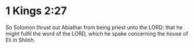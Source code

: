 # 1 Kings 2:27

So Solomon thrust out Abiathar from being priest unto the LORD; that he might fulfil the word of the LORD, which he spake concerning the house of Eli in Shiloh.